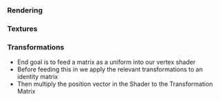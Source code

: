 ### Rendering

### Textures


### Transformations
- End goal is to feed a matrix as a uniform into our vertex shader
- Before feeding this in we apply the relevant transformations to an identity matrix
- Then multiply the position vector in the Shader to the Transformation Matrix

